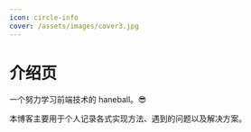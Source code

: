 ```yaml
---
icon: circle-info
cover: /assets/images/cover3.jpg
---
```


# 介绍页

一个努力学习前端技术的 haneball。:sunglasses:

本博客主要用于个人记录各式实现方法、遇到的问题以及解决方案。
